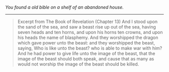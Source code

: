 
*You found a old bible on a shelf of an abandoned house.*

---

> Excerpt from The Book of Revelation (Chapter 13)
> And I stood upon the sand of the sea, and saw a beast rise up out of the sea, having seven heads and ten horns, and upon his horns ten crowns, and upon his heads the name of blasphemy.
> And they worshipped the dragon which gave power unto the beast: and they worshipped the beast, saying, Who is like unto the beast? who is able to make war with him?
> And he had power to give life unto the image of the beast, that the image of the beast should both speak, and cause that as many as would not worship the image of the beast should be killed.

